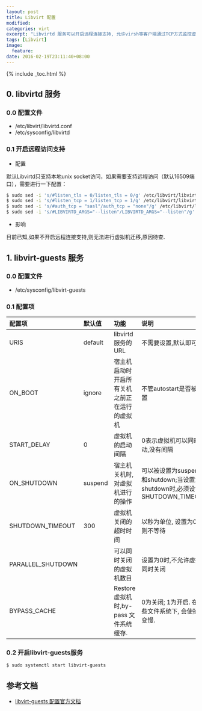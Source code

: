 ```yaml
---
layout: post
title: Libvirt 配置
modified:
categories: virt
excerpt: "Libvirtd 服务可以开启远程连接支持, 允许virsh等客户端通过TCP方式监控虚拟机"
tags: [Libvirt]
image:
  feature:
date: 2016-02-19T23:11:40+08:00
---
```


{% include _toc.html %}

## 0. libvirtd 服务

### 0.0 配置文件 

- /etc/libvirt/libvirtd.conf
- /etc/sysconfig/libvirtd

### 0.1 开启远程访问支持

* 配置

默认Libvirtd只支持本地unix socket访问，如果需要支持远程访问（默认16509端口），需要进行一下配置：

~~~ bash
$ sudo sed -i 's/#listen_tls = 0/listen_tls = 0/g' /etc/libvirt/libvirtd.conf
$ sudo sed -i 's/#listen_tcp = 1/listen_tcp = 1/g' /etc/libvirt/libvirtd.conf
$ sudo sed -i 's/#auth_tcp = "sasl"/auth_tcp = "none"/g' /etc/libvirt/libvirtd.conf
$ sudo sed -i 's/#LIBVIRTD_ARGS="--listen"/LIBVIRTD_ARGS="--listen"/g' /etc/sysconfig/libvirtd
~~~

* 影响

目前已知,如果不开启远程连接支持,则无法进行虚拟机迁移,原因待查.

## 1. libvirt-guests 服务

### 0.0 配置文件

- /etc/sysconfig/libvirt-guests

### 0.1 配置项

| 配置项 | 默认值 | 功能 |  说明  
| :- | :-| :- | :-
| URIS | default | libvirtd服务的URL | 不需要设置,默认即可
| ON_BOOT | ignore | 宿主机启动时开启所有关机之前正在运行的虚拟机 | 不管autostart是否被设置
| START_DELAY | 0 | 虚拟机的启动间隔 | 0表示虚拟机可以同时启动,没有间隔
| ON_SHUTDOWN | suspend | 宿主机关机时,对虚拟机进行的操作 | 可以被设置为suspend和shutdown;当设置为shutdown时,必须设置SHUTDOWN_TIMEOUT
| SHUTDOWN_TIMEOUT | 300 | 虚拟机关闭的超时时间 | 以秒为单位, 设置为0时,则不等待
| PARALLEL_SHUTDOWN | | 可以同时关闭的虚拟机数目 | 设置为0时,不允许虚拟机同时关闭
| BYPASS_CACHE | | Restore 虚拟机时,by-pass 文件系统缓存.| 0为关闭; 1为开启. 在一些文件系统下, 会使操作变慢.

### 0.2 开启libvirt-guests服务

~~~ bash
$ sudo systemctl start libvirt-guests
~~~

## 参考文档

* [libvirt-guests 配置官方文档](https://access.redhat.com/documentation/en-US/Red_Hat_Enterprise_Linux/6/html/Virtualization_Administration_Guide/sub-sect-Shutting_down_rebooting_and_force_shutdown_of_a_guest_virtual_machine-Manipulating_the_libvirt_guests_configuration_settings.html)